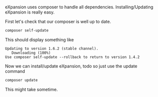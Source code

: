 eXpansion uses composer to handle all dependencies. Installing/Updating eXpansion is really easy.

First let's check that our composer is well up to date. 
```bash
composer self-update
```

This should display something like 
```
Updating to version 1.6.2 (stable channel).
   Downloading (100%)         
Use composer self-update --rollback to return to version 1.4.2
```

Now we can install/update eXpansion, todo so just use the update command
```bash
composer update
```

This might take sometime.